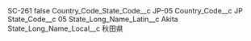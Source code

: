 <?xml version="1.0" encoding="UTF-8"?>
<CustomMetadata xmlns="http://soap.sforce.com/2006/04/metadata" xmlns:xsi="http://www.w3.org/2001/XMLSchema-instance" xmlns:xsd="http://www.w3.org/2001/XMLSchema">
    <label>SC-261</label>
    <protected>false</protected>
    <values>
        <field>Country_Code_State_Code__c</field>
        <value xsi:type="xsd:string">JP-05</value>
    </values>
    <values>
        <field>Country_Code__c</field>
        <value xsi:type="xsd:string">JP</value>
    </values>
    <values>
        <field>State_Code__c</field>
        <value xsi:type="xsd:string">05</value>
    </values>
    <values>
        <field>State_Long_Name_Latin__c</field>
        <value xsi:type="xsd:string">Akita</value>
    </values>
    <values>
        <field>State_Long_Name_Local__c</field>
        <value xsi:type="xsd:string">秋田県</value>
    </values>
</CustomMetadata>
